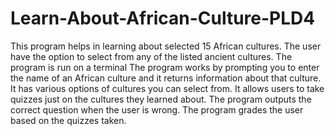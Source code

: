 # Learn-About-African-Culture-PLD4
This program helps in learning about selected 15 African cultures. The user have the option to select from any of the listed ancient cultures.
The program is run on a terminal 
The program works by prompting you to enter the name of an African culture and it returns information about that culture.
It has various options of cultures you can select from.
It allows users to take quizzes just on the cultures they learned about.
The program outputs the correct question when the user is wrong.
The program grades the user based on the quizzes taken.

